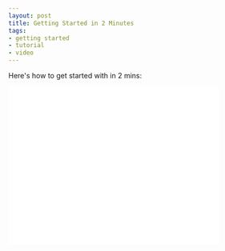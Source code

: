 ```yaml
---
layout: post
title: Getting Started in 2 Minutes
tags:
- getting started
- tutorial
- video
---
```


Here's how to get started with  in 2 mins:

<iframe width="420" height="315" src="//www.youtube.com/embed/X9F17MWKnu4" frameborder="0" "allowfullscreen"="true"> </iframe>

